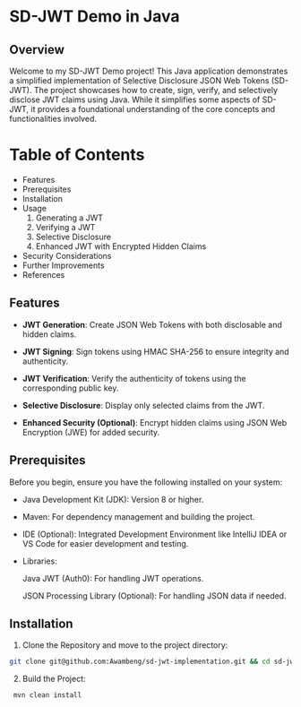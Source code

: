 # SD-JWT Demo in Java
## Overview
Welcome to my SD-JWT Demo project! This Java application demonstrates a simplified implementation of
Selective Disclosure JSON Web Tokens (SD-JWT). The project showcases how to create, sign, verify, and 
selectively disclose JWT claims using Java. While it simplifies some aspects of SD-JWT, it provides a 
foundational understanding of the core concepts and functionalities involved.

# Table of Contents
- Features
- Prerequisites
- Installation
- Usage
  1. Generating a JWT
  2. Verifying a JWT
  3. Selective Disclosure
  4. Enhanced JWT with Encrypted Hidden Claims
- Security Considerations
- Further Improvements
- References

## Features
- **JWT Generation**: Create JSON Web Tokens with both disclosable and hidden claims.

- **JWT Signing**: Sign tokens using HMAC SHA-256 to ensure integrity and authenticity.

- **JWT Verification**: Verify the authenticity of tokens using the corresponding public key.

- **Selective Disclosure**: Display only selected claims from the JWT.

- **Enhanced Security (Optional)**: Encrypt hidden claims using JSON Web Encryption (JWE) for added security.

## Prerequisites
Before you begin, ensure you have the following installed on your system:

- Java Development Kit (JDK): Version 8 or higher.
- Maven: For dependency management and building the project.
- IDE (Optional): Integrated Development Environment like IntelliJ IDEA or VS Code for easier development and testing.
- Libraries:

  Java JWT (Auth0): For handling JWT operations.

  JSON Processing Library (Optional): For handling JSON data if needed.

## Installation
1. Clone the Repository and move to the project directory:
```bash
git clone git@github.com:Awambeng/sd-jwt-implementation.git && cd sd-jwt-implementation
```
2. Build the Project:
```bash
 mvn clean install
```
